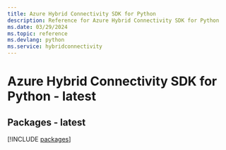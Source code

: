 ```yaml
---
title: Azure Hybrid Connectivity SDK for Python
description: Reference for Azure Hybrid Connectivity SDK for Python
ms.date: 03/29/2024
ms.topic: reference
ms.devlang: python
ms.service: hybridconnectivity
---
```

# Azure Hybrid Connectivity SDK for Python - latest
## Packages - latest
[!INCLUDE [packages](hybrid-connectivity-index.md)]